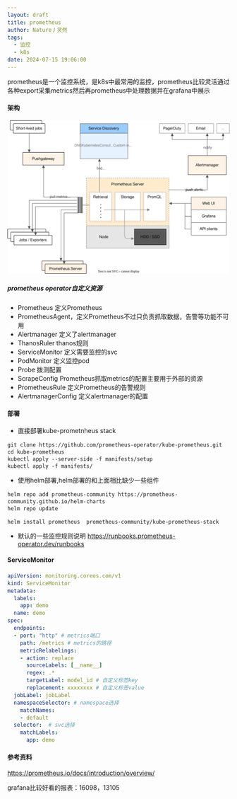 ```yaml
---
layout: draft
title: prometheus
author: Nature丿灵然
tags:
  - 监控
  - k8s
date: 2024-07-15 19:06:00
---
```

prometheus是一个监控系统，是k8s中最常用的监控，prometheus比较灵活通过各种export采集metrics然后再prometheus中处理数据并在grafana中展示

<!--more-->

#### 架构

![alt text](../images/prometheus-1.svg)

##### prometheus operator自定义资源

- Prometheus 定义Prometheus
- PrometheusAgent，定义Prometheus不过只负责抓取数据，告警等功能不可用
- Alertmanager 定义了alertmanager
- ThanosRuler thanos规则
- ServiceMonitor 定义需要监控的svc
- PodMonitor 定义监控pod
- Probe 拨测配置
- ScrapeConfig Prometheus抓取metrics的配置主要用于外部的资源
- PrometheusRule 定义Prometheus的告警规则
- AlertmanagerConfig 定义alertmanager的配置

#### 部署

- 直接部署kube-prometnheus stack

```shell
git clone https://github.com/prometheus-operator/kube-prometheus.git
cd kube-prometheus
kubectl apply --server-side -f manifests/setup
kubectl apply -f manifests/
```

- 使用helm部署,helm部署的和上面相比缺少一些组件

```shell
helm repo add prometheus-community https://prometheus-community.github.io/helm-charts
helm repo update
```

```shell
helm install prometheus  prometheus-community/kube-prometheus-stack
```

- 默认的一些监控规则说明 <https://runbooks.prometheus-operator.dev/runbooks>

#### ServiceMonitor

```yaml
apiVersion: monitoring.coreos.com/v1
kind: ServiceMonitor
metadata:
  labels:
    app: demo
  name: demo
spec:
  endpoints:
  - port: "http" # metrics端口
    path: /metrics # metrics的路径
    metricRelabelings:
    - action: replace
      sourceLabels: [__name__]
      regex: .*
      targetLabel: model_id # 自定义标签key
      replacement: xxxxxxxx # 自定义标签value
  jobLabel: jobLabel
  namespaceSelector: # namespace选择
    matchNames:
    - default
  selector:  # svc选择
    matchLabels:
      app: demo
```

#### 参考资料

<https://prometheus.io/docs/introduction/overview/>

grafana比较好看的报表：16098，13105
